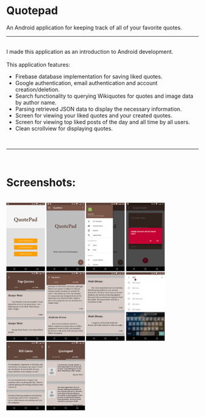 # Quotepad
An Android application for keeping track of all of your favorite quotes.

<hr><br>
I made this application as an introduction to Android development.<br><br> This application features:
<ul>
<li>Firebase database implementation for saving liked quotes.</li>
<li>Google authentication, email authentication and account creation/deletion.</li>
<li>Search functionality to querying Wikiquotes for quotes and image data by author name.</li>
<li>Parsing retrieved JSON data to display the necessary information.</li>
<li>Screen for viewing your liked quotes and your created quotes.</li>
<li>Screen for viewing top liked posts of the day and all time by all users.</li>
<li>Clean scrollview for displaying quotes.</li>
</ul>

<br><hr><br>
# Screenshots:
<br>
<img src="https://github.com/hareesh-mathiy/Quotepad/blob/master/Screenshots/Screenshot_20180125-015612.png" width="20%"></img>
<img src="https://github.com/hareesh-mathiy/Quotepad/blob/master/Screenshots/Screenshot_20180125-015630.png" width="20%"></img>
<img src="https://github.com/hareesh-mathiy/Quotepad/blob/master/Screenshots/Screenshot_20180125-015653.png" width="20%"></img>
<img src="https://github.com/hareesh-mathiy/Quotepad/blob/master/Screenshots/Screenshot_20180125-015715.png" width="20%"></img>
<img src="https://github.com/hareesh-mathiy/Quotepad/blob/master/Screenshots/Screenshot_20180125-015758.png" width="20%"></img>
<img src="https://github.com/hareesh-mathiy/Quotepad/blob/master/Screenshots/Screenshot_20180125-015804.png" width="20%"></img>
<img src="https://github.com/hareesh-mathiy/Quotepad/blob/master/Screenshots/Screenshot_20180125-015820.png" width="20%"></img>
<img src="https://github.com/hareesh-mathiy/Quotepad/blob/master/Screenshots/Screenshot_20180125-015858.png" width="20%"></img>
<img src="https://github.com/hareesh-mathiy/Quotepad/blob/master/Screenshots/Screenshot_20180125-015917.png" width="20%"></img>
<img src="https://github.com/hareesh-mathiy/Quotepad/blob/master/Screenshots/Screenshot_20180125-015942.png" width="20%"></img>
